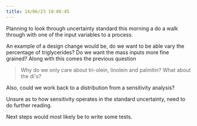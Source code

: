 ```yaml
---
title: 14/06/23 10:06:45
---
```


Planning to look through uncertainty standard this morning a do a walk through with one of the input variables to a
process.

An example of a design change would be, do we want to be able vary the percentage of triglycerides? 
Do we want the mass inputs more fine grained?
Along with this comes the previous question

> Why do we only care about tri-olein, linolein and palmitin? What about the di's?

Also, could we work back to a distribution from a sensitivity analysis?

Unsure as to how sensitivity operates in the standard uncertainty, need to do further reading.

Next steps would most likely be to write some tests.

